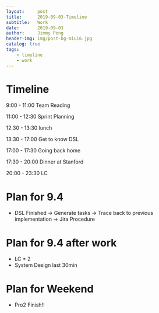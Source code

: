 ```yaml
---
layout:     post
title:      2019-09-03-Timeline
subtitle:   Work
date:       2019-09-03
author:     Jimmy Peng
header-img: img/post-bg-miui6.jpg
catalog: true
tags:
    - timeline
    - work
---
```


# Timeline

9:00 - 11:00 Team Reading

11:00 - 12:30 Sprint Planning

12:30 - 13:30 lunch

13:30 - 17:00 Get to know DSL

17:00 - 17:30 Going back home

17:30 - 20:00 Dinner at Stanford

20:00 - 23:30 LC 

# Plan for 9.4
- DSL Finished -> Generate tasks -> Trace back to previous implementation -> Jira Procedure

# Plan for 9.4 after work
- LC * 2
- System Design last 30min

# Plan for Weekend
- Pro2 Finish!!